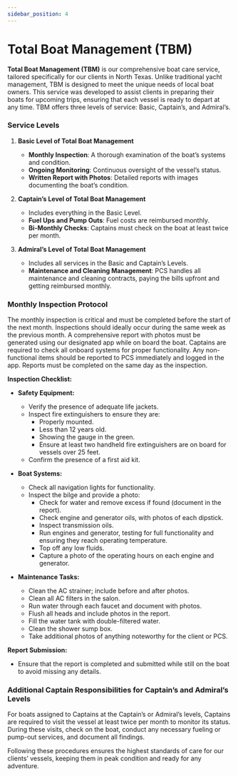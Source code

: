 ```yaml
---
sidebar_position: 4
---
```


# Total Boat Management (TBM)

**Total Boat Management (TBM)** is our comprehensive boat care service, tailored specifically for our clients in North Texas. Unlike traditional yacht management, TBM is designed to meet the unique needs of local boat owners. This service was developed to assist clients in preparing their boats for upcoming trips, ensuring that each vessel is ready to depart at any time. TBM offers three levels of service: Basic, Captain’s, and Admiral’s.

### Service Levels

1. **Basic Level of Total Boat Management**
   - **Monthly Inspection**: A thorough examination of the boat’s systems and condition.
   - **Ongoing Monitoring**: Continuous oversight of the vessel’s status.
   - **Written Report with Photos**: Detailed reports with images documenting the boat’s condition.

2. **Captain’s Level of Total Boat Management**
   - Includes everything in the Basic Level.
   - **Fuel Ups and Pump Outs**: Fuel costs are reimbursed monthly.
   - **Bi-Monthly Checks**: Captains must check on the boat at least twice per month.

3. **Admiral’s Level of Total Boat Management**
   - Includes all services in the Basic and Captain’s Levels.
   - **Maintenance and Cleaning Management**: PCS handles all maintenance and cleaning contracts, paying the bills upfront and getting reimbursed monthly.

### Monthly Inspection Protocol

The monthly inspection is critical and must be completed before the start of the next month. Inspections should ideally occur during the same week as the previous month. A comprehensive report with photos must be generated using our designated app while on board the boat. Captains are required to check all onboard systems for proper functionality. Any non-functional items should be reported to PCS immediately and logged in the app. Reports must be completed on the same day as the inspection.

**Inspection Checklist:**
- **Safety Equipment:**
  - Verify the presence of adequate life jackets.
  - Inspect fire extinguishers to ensure they are:
    - Properly mounted.
    - Less than 12 years old.
    - Showing the gauge in the green.
    - Ensure at least two handheld fire extinguishers are on board for vessels over 25 feet.
  - Confirm the presence of a first aid kit.

- **Boat Systems:**
  - Check all navigation lights for functionality.
  - Inspect the bilge and provide a photo:
    - Check for water and remove excess if found (document in the report).
    - Check engine and generator oils, with photos of each dipstick.
    - Inspect transmission oils.
    - Run engines and generator, testing for full functionality and ensuring they reach operating temperature.
    - Top off any low fluids.
    - Capture a photo of the operating hours on each engine and generator.

- **Maintenance Tasks:**
  - Clean the AC strainer; include before and after photos.
  - Clean all AC filters in the salon.
  - Run water through each faucet and document with photos.
  - Flush all heads and include photos in the report.
  - Fill the water tank with double-filtered water.
  - Clean the shower sump box.
  - Take additional photos of anything noteworthy for the client or PCS.

**Report Submission:**
- Ensure that the report is completed and submitted while still on the boat to avoid missing any details.

### Additional Captain Responsibilities for Captain’s and Admiral’s Levels

For boats assigned to Captains at the Captain’s or Admiral’s levels, Captains are required to visit the vessel at least twice per month to monitor its status. During these visits, check on the boat, conduct any necessary fueling or pump-out services, and document all findings.

Following these procedures ensures the highest standards of care for our clients’ vessels, keeping them in peak condition and ready for any adventure.
